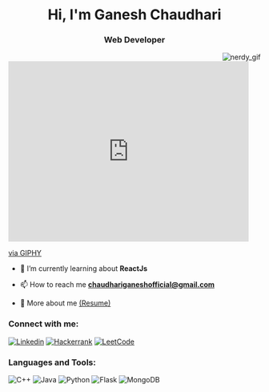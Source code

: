 <h1 align="center">Hi, I'm Ganesh Chaudhari</h1>
<h3 align="center">Web Developer</h3>
<p><img align="right" style="white-space:nowrap;"src="<iframe src="https://giphy.com/gifs/dommespace-domme-space-programador-qgQUggAC3Pfv687qPC" alt="nerdy_gif" /></p>
<iframe src="https://giphy.com/embed/qgQUggAC3Pfv687qPC" width="480" height="360" frameBorder="0" class="giphy-embed" allowFullScreen></iframe><p><a href="https://giphy.com/gifs/dommespace-domme-space-programador-qgQUggAC3Pfv687qPC">via GIPHY</a></p>


- 🌱 I’m currently learning about **ReactJs**

- 📫 How to reach me **chaudhariganeshofficial@gmail.com**

- 📄 More about me [(Resume)]()

<h3 align="left">Connect with me:</h3>
<p align="left">
  
[![Linkedin](https://img.shields.io/badge/LinkedIn-0A66C2.svg?style=for-the-badge&logo=LinkedIn&logoColor=white)](https://www.linkedin.com/in/ganesh2111/)
[![Hackerrank](https://img.shields.io/badge/HackerRank-2EC866.svg?style=for-the-badge&logo=HackerRank&logoColor=white)](https://www.hackerrank.com/ganesh_01)
[![LeetCode](https://img.shields.io/badge/LeetCode-FFA116.svg?style=for-the-badge&logo=LeetCode&logoColor=white)](https://leetcode.com/ganeshbyte/)

<h3 align="left">Languages and Tools:</h3>


![C++](https://img.shields.io/badge/C++-00599C.svg?style=for-the-badge&logo=C++&logoColor=white)
![Java](https://img.shields.io/badge/Java-007396.svg?style=for-the-badge&logo=Java&logoColor=white)
![Python](https://img.shields.io/badge/Python-3776AB.svg?style=for-the-badge&logo=Python&logoColor=white)
![Flask](https://img.shields.io/badge/Flask-000000.svg?style=for-the-badge&logo=Flask&logoColor=white)
![MongoDB](https://img.shields.io/badge/MongoDB-47A248.svg?style=for-the-badge&logo=MongoDB&logoColor=white)
